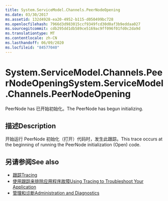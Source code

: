 ```yaml
---
title: System.ServiceModel.Channels.PeerNodeOpening
ms.date: 03/30/2017
ms.assetid: 132d4928-ea20-4952-b115-d050499bc728
ms.openlocfilehash: 7966d3d983015ccf9349fcd30d0af3b9eddaa027
ms.sourcegitcommit: cdb295dd1db589ce5169ac9ff096f01fd0c2da9d
ms.translationtype: MT
ms.contentlocale: zh-CN
ms.lasthandoff: 06/09/2020
ms.locfileid: "84577040"
---
```

# <a name="systemservicemodelchannelspeernodeopening"></a><span data-ttu-id="5e4d7-102">System.ServiceModel.Channels.PeerNodeOpening</span><span class="sxs-lookup"><span data-stu-id="5e4d7-102">System.ServiceModel.Channels.PeerNodeOpening</span></span>
<span data-ttu-id="5e4d7-103">PeerNode has 已开始初始化。</span><span class="sxs-lookup"><span data-stu-id="5e4d7-103">The PeerNode has begun initializing.</span></span>  
  
## <a name="description"></a><span data-ttu-id="5e4d7-104">描述</span><span class="sxs-lookup"><span data-stu-id="5e4d7-104">Description</span></span>  
 <span data-ttu-id="5e4d7-105">开始运行 PeerNode 初始化（打开）代码时，发生此跟踪。</span><span class="sxs-lookup"><span data-stu-id="5e4d7-105">This trace occurs at the beginning of running the PeerNode initialization (Open) code.</span></span>  
  
## <a name="see-also"></a><span data-ttu-id="5e4d7-106">另请参阅</span><span class="sxs-lookup"><span data-stu-id="5e4d7-106">See also</span></span>

- [<span data-ttu-id="5e4d7-107">跟踪</span><span class="sxs-lookup"><span data-stu-id="5e4d7-107">Tracing</span></span>](index.md)
- [<span data-ttu-id="5e4d7-108">使用跟踪来排除应用程序故障</span><span class="sxs-lookup"><span data-stu-id="5e4d7-108">Using Tracing to Troubleshoot Your Application</span></span>](using-tracing-to-troubleshoot-your-application.md)
- [<span data-ttu-id="5e4d7-109">管理和诊断</span><span class="sxs-lookup"><span data-stu-id="5e4d7-109">Administration and Diagnostics</span></span>](../index.md)
